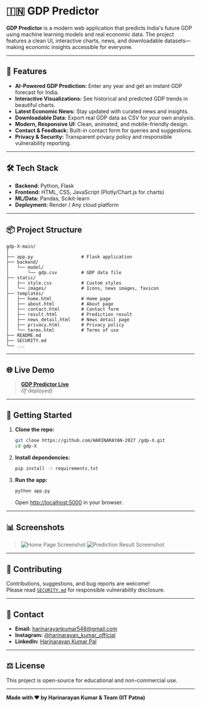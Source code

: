 # 🇮🇳 GDP Predictor

**GDP Predictor** is a modern web application that predicts India's future GDP using machine learning models and real economic data. The project features a clean UI, interactive charts, news, and downloadable datasets—making economic insights accessible for everyone.

---

## 🚀 Features

- **AI-Powered GDP Prediction:** Enter any year and get an instant GDP forecast for India.
- **Interactive Visualizations:** See historical and predicted GDP trends in beautiful charts.
- **Latest Economic News:** Stay updated with curated news and insights.
- **Downloadable Data:** Export real GDP data as CSV for your own analysis.
- **Modern, Responsive UI:** Clean, animated, and mobile-friendly design.
- **Contact & Feedback:** Built-in contact form for queries and suggestions.
- **Privacy & Security:** Transparent privacy policy and responsible vulnerability reporting.

---

## 🛠️ Tech Stack

- **Backend:** Python, Flask
- **Frontend:** HTML, CSS, JavaScript (Plotly/Chart.js for charts)
- **ML/Data:** Pandas, Scikit-learn
- **Deployment:** Render / Any cloud platform

---

## 📦 Project Structure

```
gdp-X-main/
│
├── app.py                  # Flask application
├── backend/
│   └── model/
│       └── gdp.csv         # GDP data file
├── static/
│   ├── style.css           # Custom styles
│   └── images/             # Icons, news images, favicon
├── templates/
│   ├── home.html           # Home page
│   ├── about.html          # About page
│   ├── contact.html        # Contact form
│   ├── result.html         # Prediction result
│   ├── news_detail.html    # News detail page
│   ├── privacy.html        # Privacy policy
│   └── terms.html          # Terms of use
├── README.md
├── SECURITY.md
└── ...
```

---

## 🌐 Live Demo

> **[GDP Predictor Live](https://gdp-prediction.onrender.com/)**  
> *(If deployed)*

---

## 🏁 Getting Started

1. **Clone the repo:**
    ```sh
    git clone https://github.com/HARINARAYAN-2027 /gdp-X.git
    cd gdp-X
    ```

2. **Install dependencies:**
    ```sh
    pip install -r requirements.txt
    ```

3. **Run the app:**
    ```sh
    python app.py
    ```
    Open [http://localhost:5000](http://localhost:5000) in your browser.

---

## 📊 Screenshots

> ![Home Page Screenshot](static/images/screenshot-home.png)
> ![Prediction Result Screenshot](static/images/screenshot-result.png)

---

## 🤝 Contributing

Contributions, suggestions, and bug reports are welcome!  
Please read [`SECURITY.md`](SECURITY.md) for responsible vulnerability disclosure.

---

## 📧 Contact

- **Email:** harinarayankumar548@gmail.com
- **Instagram:** [@harinarayan_kumar_official](https://www.instagram.com/harinarayan_kumar_official/)
- **LinkedIn:** [Harinarayan Kumar Pal](https://www.linkedin.com/in/harinarayankumarpal/)

---

## ⚖️ License

This project is open-source for educational and non-commercial use.

---

**Made with ❤️ by Harinarayan Kumar & Team (IIT Patna)**
